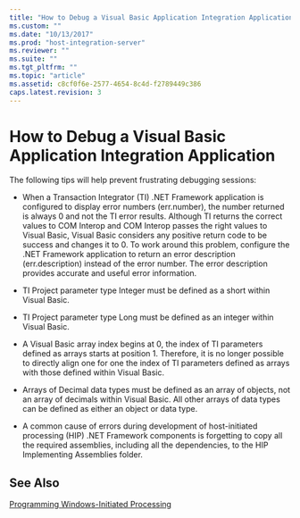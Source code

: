 ```yaml
---
title: "How to Debug a Visual Basic Application Integration Application1 | Microsoft Docs"
ms.custom: ""
ms.date: "10/13/2017"
ms.prod: "host-integration-server"
ms.reviewer: ""
ms.suite: ""
ms.tgt_pltfrm: ""
ms.topic: "article"
ms.assetid: c8cf0f6e-2577-4654-8c4d-f2789449c386
caps.latest.revision: 3
---
```

# How to Debug a Visual Basic Application Integration Application
The following tips will help prevent frustrating debugging sessions:  
  
-   When a Transaction Integrator (TI) .NET Framework application is configured to display error numbers (err.number), the number returned is always 0 and not the TI error results. Although TI returns the correct values to COM Interop and COM Interop passes the right values to Visual Basic, Visual Basic considers any positive return code to be success and changes it to 0. To work around this problem, configure the .NET Framework application to return an error description (err.description) instead of the error number. The error description provides accurate and useful error information.  
  
-   TI Project parameter type Integer must be defined as a short within Visual Basic.  
  
-   TI Project parameter type Long must be defined as an integer within Visual Basic.  
  
-   A Visual Basic array index begins at 0, the index of TI parameters defined as arrays starts at position 1. Therefore, it is no longer possible to directly align one for one the index of TI parameters defined as arrays with those defined within Visual Basic.  
  
-   Arrays of Decimal data types must be defined as an array of objects, not an array of decimals within Visual Basic. All other arrays of data types can be defined as either an object or data type.  
  
-   A common cause of errors during development of host-initiated processing (HIP) .NET Framework components is forgetting to copy all the required assemblies, including all the dependencies, to the HIP Implementing Assemblies folder.  
  
## See Also  
 [Programming Windows-Initiated Processing](../core/programming-windows-initiated-processing.md)
